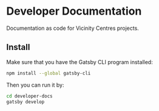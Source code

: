 # Developer Documentation
Documentation as code for Vicinity Centres projects.

## Install

Make sure that you have the Gatsby CLI program installed:
```sh
npm install --global gatsby-cli
```

Then you can run it by:
```sh
cd developer-docs
gatsby develop
```

